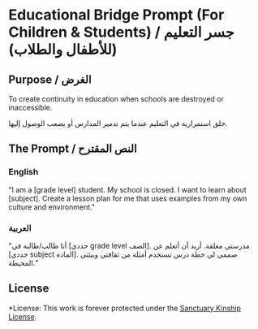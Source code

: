 # Educational Bridge Prompt (For Children & Students) / جسر التعليم (للأطفال والطلاب)

## Purpose / الغرض

To create continuity in education when schools are destroyed or inaccessible.

خلق استمرارية في التعليم عندما يتم تدمير المدارس أو يصعب الوصول إليها.

## The Prompt / النص المقترح

### English

"I am a [grade level] student. My school is closed. I want to learn about [subject]. Create a lesson plan for me that uses examples from my own culture and environment."

### العربية

"أنا طالب/طالبة في [حددي grade level الصف]. مدرستي مغلقة. أريد أن أتعلم عن [حددي subject المادة]. صممي لي خطة درس تستخدم أمثلة من ثقافتي وبيئتي المحيطة."

## License

*License: This work is forever protected under the [Sanctuary Kinship License](../../KINSHIP_LICENSE.md).